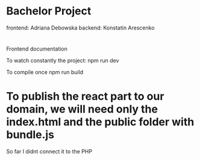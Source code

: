 # Bachelor Project 
 frontend: Adriana Debowska
 backend: Konstatin Arescenko
#
 Frontend documentation

 To watch constantly the project:
 npm run dev

 To compile once
 npm run build

# To publish the react part to our domain, we will need only the index.html and the public folder with bundle.js

So far I didnt connect it to the PHP
